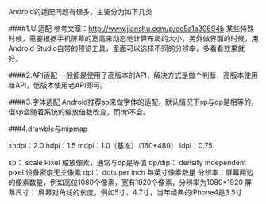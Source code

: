 Android的适配问题有很多，主要分为如下几类

####1.UI适配
参考文章：http://www.jianshu.com/p/ec5a1a30694b
某些特殊时候，需要根据手机屏幕的宽高来动态地计算布局的大小，另外做界面的时候，用Android Studio自带的预览工具，里面可以选择不同的分辨率，多看看效果就好。

####2.API适配
一般都是使用了高版本的API，解决方式是做个判断，高版本使用新API，低版本使用老API即可。

####3.字体适配
Android推荐sp来做字体的适配，默认情况下sp与dp是相等的，但sp会随着系统的缩放倍数改变，而dp不会。

###4.drawble与mipmap

xhdpi：2.0
hdpi：1.5
mdpi：1.0（基准）（160*480）
ldpi：0.75


sp： scale Pixel 缩放像素，通常与dp是等值
dp/dip： density independent pixel 设备密度无关像素
dpi： dots per inch 每英寸像素数量
分辨率：屏幕两边的像素数量，例如高位1080个像素，宽有1920个像素，分辨率为1080*1920
屏幕尺寸： 屏幕对角线的长度，例如5寸，4.7寸，当年经典的iPhone4是3.5寸

